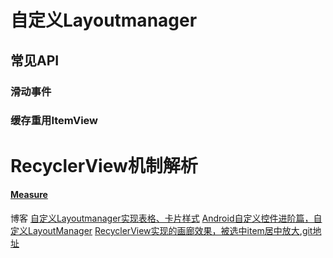 # 自定义Layoutmanager

## 常见API

### 滑动事件

### 缓存重用ItemView


# RecyclerView机制解析
#### [Measure](https://blog.csdn.net/fyfcauc/article/details/54291174)

博客
[自定义Layoutmanager实现表格、卡片样式](https://www.jianshu.com/p/e4c08c52145e)
[Android自定义控件进阶篇，自定义LayoutManager](https://blog.csdn.net/u012551350/article/details/93971801?utm_medium=distribute.pc_relevant.none-task-blog-BlogCommendFromBaidu-3.control&depth_1-utm_source=distribute.pc_relevant.none-task-blog-BlogCommendFromBaidu-3.control)
[RecyclerView实现的画廊效果，被选中item居中放大](https://blog.csdn.net/qq_35549248/article/details/72623040),[git地址](https://github.com/yarolegovich/DiscreteScrollView)

